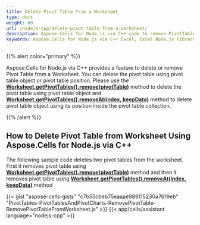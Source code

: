 ```yaml
---
title: Delete Pivot Table from a Worksheet
type: docs
weight: 60
url: /nodejs-cpp/delete-pivot-table-from-a-worksheet/
description: Aspose.Cells for Node.js via C++ code to remove PivotTable for Excel Worksheets
keywords: Aspose.Cells for Node.js via C++ Excel, Excel Node.js library, remove pivot table from worksheet, remove pivot table from excel, how to delete pivot table with Aspose.Cells for Node.js via C++, delete pivot table, delete pivot table from excel, delete pivot table, Aspose.Cells for Node.js via C++ remove pivot table, remove pivot table, delete pivot table, how to delete pivot table
---
```


{{% alert color="primary" %}}

Aspose.Cells for Node.js via C++ provides a feature to delete or remove Pivot Table from a Worksheet. You can delete the pivot table using pivot table object or pivot table position. Please use the [**Worksheet.getPivotTables().remove(pivotTable)**](https://reference.aspose.com/cells/nodejs-cpp/pivottablecollection/#remove-pivottable-) method to delete the pivot table using pivot table object and [**Worksheet.getPivotTables().removeAt(index, keepData)**](https://reference.aspose.com/cells/nodejs-cpp/pivottablecollection/#removeAt-number-boolean-) method to delete pivot table object using its position inside the pivot table collection.

{{% /alert %}}

## **How to Delete Pivot Table from Worksheet Using Aspose.Cells for Node.js via C++**

The following sample code deletes two pivot tables from the worksheet. First it removes pivot table using [**Worksheet.getPivotTables().remove(pivotTable)**](https://reference.aspose.com/cells/nodejs-cpp/pivottablecollection/#remove-pivottable-) method and then it removes pivot table using [**Worksheet.getPivotTables().removeAt(index, keepData)**](https://reference.aspose.com/cells/nodejs-cpp/pivottablecollection/#removeAt-number-boolean-) method

{{< gist "aspose-cells-gists" "c7b55cbeb75eaaae989115230a7619eb" "PivotTables-PivotTablesAndPivotCharts-RemovePivotTable-RemovePivotTableFromWorksheet.js" >}}
{{< app/cells/assistant language="nodejs-cpp" >}}